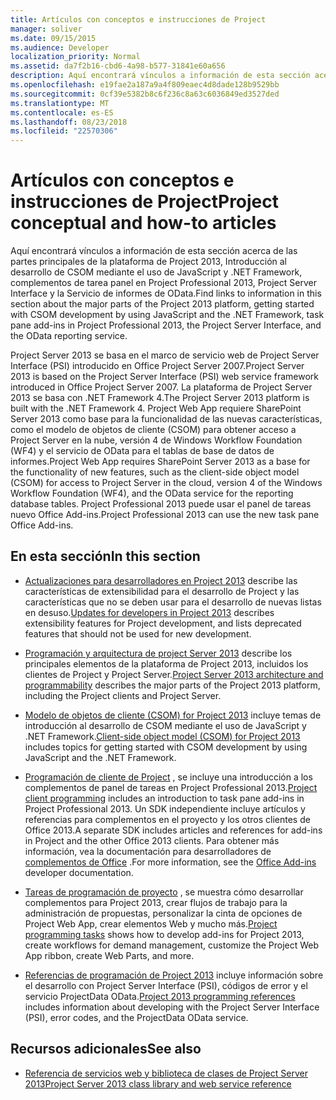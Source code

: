 ```yaml
---
title: Artículos con conceptos e instrucciones de Project
manager: soliver
ms.date: 09/15/2015
ms.audience: Developer
localization_priority: Normal
ms.assetid: da7f2b16-cbd6-4a98-b577-31841e60a656
description: Aquí encontrará vínculos a información de esta sección acerca de las partes principales de la plataforma de Project 2013, Introducción al desarrollo de CSOM mediante el uso de JavaScript y .NET Framework, complementos de tarea panel en Project Professional 2013, Project Server Interface y la Servicio de informes de OData.
ms.openlocfilehash: e19fae2a187a9a4f809eaec4d8dade128b9529bb
ms.sourcegitcommit: 0cf39e5382b8c6f236c8a63c6036849ed3527ded
ms.translationtype: MT
ms.contentlocale: es-ES
ms.lasthandoff: 08/23/2018
ms.locfileid: "22570306"
---
```

# <a name="project-conceptual-and-how-to-articles"></a><span data-ttu-id="45b7f-103">Artículos con conceptos e instrucciones de Project</span><span class="sxs-lookup"><span data-stu-id="45b7f-103">Project conceptual and how-to articles</span></span>

<span data-ttu-id="45b7f-104">Aquí encontrará vínculos a información de esta sección acerca de las partes principales de la plataforma de Project 2013, Introducción al desarrollo de CSOM mediante el uso de JavaScript y .NET Framework, complementos de tarea panel en Project Professional 2013, Project Server Interface y la Servicio de informes de OData.</span><span class="sxs-lookup"><span data-stu-id="45b7f-104">Find links to information in this section about the major parts of the Project 2013 platform, getting started with CSOM development by using JavaScript and the .NET Framework, task pane add-ins in Project Professional 2013, the Project Server Interface, and the OData reporting service.</span></span>
  
<span data-ttu-id="45b7f-105">Project Server 2013 se basa en el marco de servicio web de Project Server Interface (PSI) introducido en Office Project Server 2007.</span><span class="sxs-lookup"><span data-stu-id="45b7f-105">Project Server 2013 is based on the Project Server Interface (PSI) web service framework introduced in Office Project Server 2007.</span></span> <span data-ttu-id="45b7f-106">La plataforma de Project Server 2013 se basa con .NET Framework 4.</span><span class="sxs-lookup"><span data-stu-id="45b7f-106">The Project Server 2013 platform is built with the .NET Framework 4.</span></span> <span data-ttu-id="45b7f-107">Project Web App requiere SharePoint Server 2013 como base para la funcionalidad de las nuevas características, como el modelo de objetos de cliente (CSOM) para obtener acceso a Project Server en la nube, versión 4 de Windows Workflow Foundation (WF4) y el servicio de OData para el tablas de base de datos de informes.</span><span class="sxs-lookup"><span data-stu-id="45b7f-107">Project Web App requires SharePoint Server 2013 as a base for the functionality of new features, such as the client-side object model (CSOM) for access to Project Server in the cloud, version 4 of the Windows Workflow Foundation (WF4), and the OData service for the reporting database tables.</span></span> <span data-ttu-id="45b7f-108">Project Professional 2013 puede usar el panel de tareas nuevo Office Add-ins.</span><span class="sxs-lookup"><span data-stu-id="45b7f-108">Project Professional 2013 can use the new task pane Office Add-ins.</span></span>
  
## <a name="in-this-section"></a><span data-ttu-id="45b7f-109">En esta sección</span><span class="sxs-lookup"><span data-stu-id="45b7f-109">In this section</span></span>

- <span data-ttu-id="45b7f-110">[Actualizaciones para desarrolladores en Project 2013](updates-for-developers-in-project-2013.md) describe las características de extensibilidad para el desarrollo de Project y las características que no se deben usar para el desarrollo de nuevas listas en desuso.</span><span class="sxs-lookup"><span data-stu-id="45b7f-110">[Updates for developers in Project 2013](updates-for-developers-in-project-2013.md) describes extensibility features for Project development, and lists deprecated features that should not be used for new development.</span></span> 
  
- <span data-ttu-id="45b7f-111">[Programación y arquitectura de project Server 2013](project-server-2013-architecture-and-programmability.md) describe los principales elementos de la plataforma de Project 2013, incluidos los clientes de Project y Project Server.</span><span class="sxs-lookup"><span data-stu-id="45b7f-111">[Project Server 2013 architecture and programmability](project-server-2013-architecture-and-programmability.md) describes the major parts of the Project 2013 platform, including the Project clients and Project Server.</span></span> 
  
- <span data-ttu-id="45b7f-112">[Modelo de objetos de cliente (CSOM) for Project 2013](client-side-object-model-csom-for-project-2013.md) incluye temas de introducción al desarrollo de CSOM mediante el uso de JavaScript y .NET Framework.</span><span class="sxs-lookup"><span data-stu-id="45b7f-112">[Client-side object model (CSOM) for Project 2013](client-side-object-model-csom-for-project-2013.md) includes topics for getting started with CSOM development by using JavaScript and the .NET Framework.</span></span> 
  
- <span data-ttu-id="45b7f-113">[Programación de cliente de Project](project-client-programming.md) , se incluye una introducción a los complementos de panel de tareas en Project Professional 2013.</span><span class="sxs-lookup"><span data-stu-id="45b7f-113">[Project client programming](project-client-programming.md) includes an introduction to task pane add-ins in Project Professional 2013.</span></span> <span data-ttu-id="45b7f-114">Un SDK independiente incluye artículos y referencias para complementos en el proyecto y los otros clientes de Office 2013.</span><span class="sxs-lookup"><span data-stu-id="45b7f-114">A separate SDK includes articles and references for add-ins in Project and the other Office 2013 clients.</span></span> <span data-ttu-id="45b7f-115">Para obtener más información, vea la documentación para desarrolladores de [complementos de Office](https://docs.microsoft.com/en-us/office/dev/add-ins/overview/office-add-ins) .</span><span class="sxs-lookup"><span data-stu-id="45b7f-115">For more information, see the [Office Add-ins](https://docs.microsoft.com/en-us/office/dev/add-ins/overview/office-add-ins) developer documentation.</span></span> 
  
- <span data-ttu-id="45b7f-116">[Tareas de programación de proyecto](project-programming-tasks.md) , se muestra cómo desarrollar complementos para Project 2013, crear flujos de trabajo para la administración de propuestas, personalizar la cinta de opciones de Project Web App, crear elementos Web y mucho más.</span><span class="sxs-lookup"><span data-stu-id="45b7f-116">[Project programming tasks](project-programming-tasks.md) shows how to develop add-ins for Project 2013, create workflows for demand management, customize the Project Web App ribbon, create Web Parts, and more.</span></span> 
  
- <span data-ttu-id="45b7f-117">[Referencias de programación de Project 2013](project-2013-programming-references.md) incluye información sobre el desarrollo con Project Server Interface (PSI), códigos de error y el servicio ProjectData OData.</span><span class="sxs-lookup"><span data-stu-id="45b7f-117">[Project 2013 programming references](project-2013-programming-references.md) includes information about developing with the Project Server Interface (PSI), error codes, and the ProjectData OData service.</span></span> 
  
## <a name="see-also"></a><span data-ttu-id="45b7f-118">Recursos adicionales</span><span class="sxs-lookup"><span data-stu-id="45b7f-118">See also</span></span>

- [<span data-ttu-id="45b7f-119">Referencia de servicios web y biblioteca de clases de Project Server 2013</span><span class="sxs-lookup"><span data-stu-id="45b7f-119">Project Server 2013 class library and web service reference</span></span>](http://msdn.microsoft.com/library/ef1830e0-3c9a-4f98-aa0a-5556c298e7d1%28Office.15%29.aspx)
  

